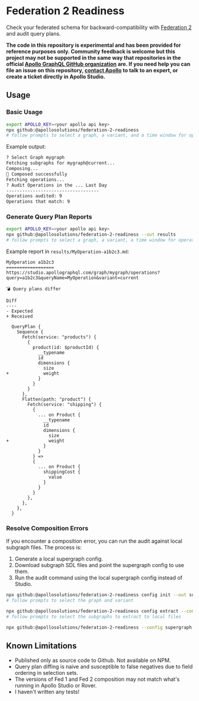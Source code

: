 # Federation 2 Readiness

Check your federated schema for backward-compatibility with [Federation 2](https://www.apollographql.com/docs/federation/v2) and audit query plans.

**The code in this repository is experimental and has been provided for reference purposes only. Community feedback is welcome but this project may not be supported in the same way that repositories in the official [Apollo GraphQL GitHub organization](https://github.com/apollographql) are. If you need help you can file an issue on this repository, [contact Apollo](https://www.apollographql.com/contact-sales) to talk to an expert, or create a ticket directly in Apollo Studio.**

## Usage

### Basic Usage

```sh
export APOLLO_KEY=<your apollo api key>
npx github:@apollosolutions/federation-2-readiness
# follow prompts to select a graph, a variant, and a time window for operations
```

Example output:

```sh
? Select Graph mygraph
Fetching subgraphs for mygraph@current...
Composing...
🎉 Composed successfully
Fetching operations...
? Audit Operations in the ... Last Day
-----------------------------------
Operations audited: 9
Operations that match: 9
```

### Generate Query Plan Reports

```sh
export APOLLO_KEY=<your apollo api key>
npx github:@apollosolutions/federation-2-readiness --out results
# follow prompts to select a graph, a variant, a time window for operations
```

Example report in `results/MyOperation-a1b2c3.md`:

```
MyOperation a1b2c3
==================
https://studio.apollographql.com/graph/mygraph/operations?query=a1b2c3&queryName=MyOperation&variant=current

💣 Query plans differ

Diff
----
- Expected
+ Received

  QueryPlan {
    Sequence {
      Fetch(service: "products") {
        {
          product(id: $productId) {
            __typename
            id
            dimensions {
              size
+             weight
            }
          }
        }
      },
      Flatten(path: "product") {
        Fetch(service: "shipping") {
          {
            ... on Product {
              __typename
              id
              dimensions {
                size
+               weight
              }
            }
          } =>
          {
            ... on Product {
              shippingCost {
                value
              }
            }
          }
        },
      },
    },
  }
```

### Resolve Composition Errors

If you encounter a composition error, you can run the audit against local subgraph files. The process is:

1. Generate a local supergraph config.
2. Download subgraph SDL files and point the supergraph config to use them.
3. Run the audit command using the local supergraph config instead of Studio.

```sh
npx github:@apollosolutions/federation-2-readiness config init --out supergraph.yaml
# follow prompts to select the graph and variant

npx github:@apollosolutions/federation-2-readiness config extract --config supergraph.yaml --out subgraphs
# follow prompts to select the subgraphs to extract to local files

npx github:@apollosolutions/federation-2-readiness --config supergraph.yaml
```

## Known Limitations

- Published only as source code to Github. Not available on NPM.
- Query plan diffing is naive and susceptible to false negatives due to field ordering in selection sets.
- The versions of Fed 1 and Fed 2 composition may not match what's running in Apollo Studio or Rover.
- I haven't written any tests!
